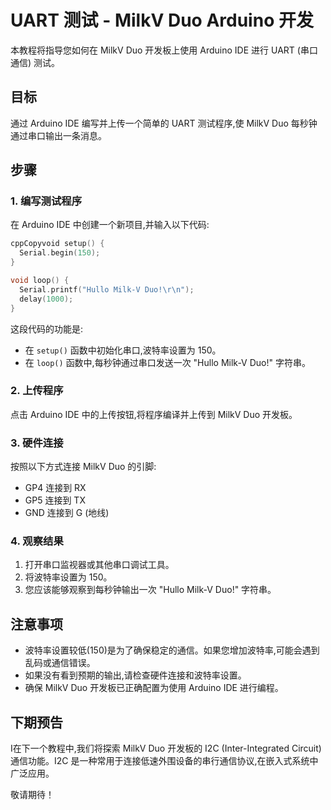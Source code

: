 # UART 测试 - MilkV Duo Arduino 开发

本教程将指导您如何在 MilkV Duo 开发板上使用 Arduino IDE 进行 UART (串口通信) 测试。

## 目标

通过 Arduino IDE 编写并上传一个简单的 UART 测试程序,使 MilkV Duo 每秒钟通过串口输出一条消息。

## 步骤

### 1. 编写测试程序

在 Arduino IDE 中创建一个新项目,并输入以下代码:

```c
cppCopyvoid setup() {
  Serial.begin(150);
}

void loop() {
  Serial.printf("Hullo Milk-V Duo!\r\n");
  delay(1000);
}
```

这段代码的功能是:

- 在 `setup()` 函数中初始化串口,波特率设置为 150。
- 在 `loop()` 函数中,每秒钟通过串口发送一次 "Hullo Milk-V Duo!" 字符串。

### 2. 上传程序

点击 Arduino IDE 中的上传按钮,将程序编译并上传到 MilkV Duo 开发板。

### 3. 硬件连接

按照以下方式连接 MilkV Duo 的引脚:

- GP4 连接到 RX
- GP5 连接到 TX
- GND 连接到 G (地线)

### 4. 观察结果

1. 打开串口监视器或其他串口调试工具。
2. 将波特率设置为 150。
3. 您应该能够观察到每秒钟输出一次 "Hullo Milk-V Duo!" 字符串。

## 注意事项

- 波特率设置较低(150)是为了确保稳定的通信。如果您增加波特率,可能会遇到乱码或通信错误。
- 如果没有看到预期的输出,请检查硬件连接和波特率设置。
- 确保 MilkV Duo 开发板已正确配置为使用 Arduino IDE 进行编程。



## 下期预告

I在下一个教程中,我们将探索 MilkV Duo 开发板的 I2C (Inter-Integrated Circuit) 通信功能。I2C 是一种常用于连接低速外围设备的串行通信协议,在嵌入式系统中广泛应用。

敬请期待！